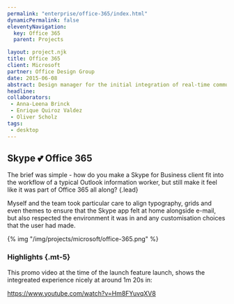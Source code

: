 ```yaml
---
permalink: "enterprise/office-365/index.html"
dynamicPermalink: false
eleventyNavigation:
  key: Office 365
  parent: Projects

layout: project.njk
title: Office 365
client: Microsoft
partner: Office Design Group
date: 2015-06-08
abstract: Design manager for the initial integration of real-time communications within the Office 365 web suite.
headline: 
collaborators:
 - Anna-Leena Brinck
 - Enrique Quiroz Valdez
 - Oliver Scholz
tags: 
 - desktop
---
```


## Skype 💕 Office 365

The brief was simple - how do you make a Skype for Business client fit into
the workflow of a typical Outlook information worker, but still make it feel like it was
part of Office 365 all along?
{.lead}

Myself and the team took particular care to align typography, grids and even
themes to ensure that the Skype app felt at home alongside e-mail, but also
respected the environment it was in and any customisation choices that the
user had made.

{% img "/img/projects/microsoft/office-365.png" %}

### Highlights {.mt-5}

This promo video at the time of the launch feature launch, shows the integreated
experience nicely at around 1m 20s in:

https://www.youtube.com/watch?v=Hm8FYuvqXV8
